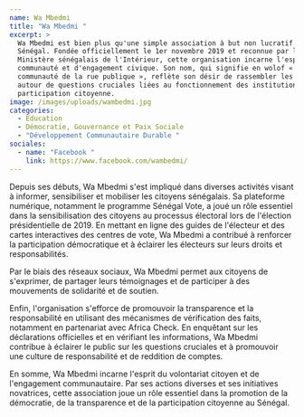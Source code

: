 ```yaml
---
name: Wa Mbedmi
title: "Wa Mbedmi "
excerpt: >
  Wa Mbedmi est bien plus qu'une simple association à but non lucratif au
  Sénégal. Fondée officiellement le 1er novembre 2019 et reconnue par le
  Ministère sénégalais de l'Intérieur, cette organisation incarne l'esprit de
  communauté et d'engagement civique. Son nom, qui signifie en wolof «
  communauté de la rue publique », reflète son désir de rassembler les citoyens
  autour de questions cruciales liées au fonctionnement des institutions et à la
  participation citoyenne.
image: /images/uploads/wambedmi.jpg
categories:
  - Education
  - Démocratie, Gouvernance et Paix Sociale
  - "Développement Communautaire Durable "
sociales:
  - name: "Facebook "
    link: https://www.facebook.com/wambedmi/
---
```

Depuis ses débuts, Wa Mbedmi s'est impliqué dans diverses activités visant à informer, sensibiliser et mobiliser les citoyens sénégalais. Sa plateforme numérique, notamment le programme Sénégal Vote, a joué un rôle essentiel dans la sensibilisation des citoyens au processus électoral lors de l'élection présidentielle de 2019. En mettant en ligne des guides de l'électeur et des cartes interactives des centres de vote, Wa Mbedmi a contribué à renforcer la participation démocratique et à éclairer les électeurs sur leurs droits et responsabilités.

Par le biais des réseaux sociaux, Wa Mbedmi permet aux citoyens de s'exprimer, de partager leurs témoignages et de participer à des mouvements de solidarité et de soutien.

Enfin, l'organisation s'efforce de promouvoir la transparence et la responsabilité en utilisant des mécanismes de vérification des faits, notamment en partenariat avec Africa Check. En enquêtant sur les déclarations officielles et en vérifiant les informations, Wa Mbedmi contribue à éclairer le public sur les questions cruciales et à promouvoir une culture de responsabilité et de reddition de comptes.

En somme, Wa Mbedmi incarne l'esprit du volontariat citoyen et de l'engagement communautaire. Par ses actions diverses et ses initiatives novatrices, cette association joue un rôle essentiel dans la promotion de la démocratie, de la transparence et de la participation citoyenne au Sénégal.
